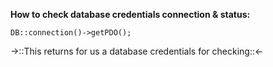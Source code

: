 
**How to check database credentials connection & status:**

    DB::connection()->getPDO();

->::This returns for us a database credentials for checking::<-

